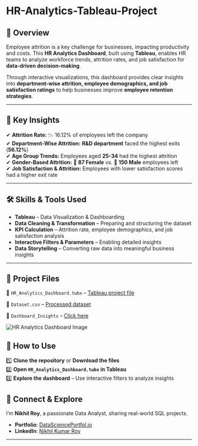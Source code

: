# HR-Analytics-Tableau-Project  

## 📌 Overview  
Employee attrition is a key challenge for businesses, impacting productivity and costs. This **HR Analytics Dashboard**, built using **Tableau**, enables HR teams to analyze workforce trends, attrition rates, and job satisfaction for **data-driven decision-making**.  

Through interactive visualizations, this dashboard provides clear insights into **department-wise attrition, employee demographics, and job satisfaction ratings** to help businesses improve **employee retention strategies**.  

---

## 🎯 Key Insights  
✔ **Attrition Rate:** 📉 16.12% of employees left the company  
✔ **Department-Wise Attrition:** **R&D department** faced the highest exits (**56.12%**)  
✔ **Age Group Trends:** Employees aged **25-34** had the highest attrition  
✔ **Gender-Based Attrition:** 👩 **87 Female** vs. 👨 **150 Male** employees left  
✔ **Job Satisfaction & Attrition:** Employees with lower satisfaction scores had a higher exit rate  

---

## 🛠 Skills & Tools Used  
- **Tableau** – Data Visualization & Dashboarding  
- **Data Cleaning & Transformation** – Preparing and structuring the dataset  
- **KPI Calculation** – Attrition rate, employee demographics, and job satisfaction analysis  
- **Interactive Filters & Parameters** – Enabling detailed insights  
- **Data Storytelling** – Converting raw data into meaningful business insights  

---

## 📂 Project Files  
📌 `HR_Analytics_Dashboard.twbx` – [Tableau project file](https://github.com/NikhilRoyDA/HR-Analytics-Tableau-Project/blob/main/HR%20Analytics%20Dashboard.twbx)

📌 `Dataset.csv` – [Processed dataset](https://github.com/NikhilRoyDA/HR-Analytics-Tableau-Project/blob/main/HR%20Data.xlsx)

📌 `Dashboard_Insights` – [Click here](https://github.com/NikhilRoyDA/HR-Analytics-Tableau-Project/blob/main/HR%20Analytics%20Dashboard%20Image.png)

![HR Analytics Dashboard Image](https://github.com/user-attachments/assets/ea50c2eb-75a4-4d9d-85db-433c0546ffa2)
 

## 🚀 How to Use  
1️⃣ **Clone the repository** or **Download the files**  
2️⃣ **Open `HR_Analytics_Dashboard.twbx` in Tableau**  
3️⃣ **Explore the dashboard** – Use interactive filters to analyze insights  


## 🔗 Connect & Explore  
I’m **Nikhil Roy**, a passionate Data Analyst, sharing real-world SQL projects.
- **Portfolio**: [DataSciencePortfol.io](https://www.datascienceportfol.io/nikhilroy744)  
- **LinkedIn**: [Nikhil Kumar Roy](https://www.linkedin.com/in/nikhil-kumar-roy/) 

---


